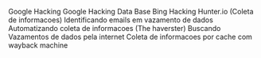 Google Hacking
Google Hacking Data Base
Bing Hacking
Hunter.io (Coleta de informacoes)
Identificando emails em vazamento de dados
Automatizando coleta de informacoes (The haverster)
Buscando Vazamentos de dados pela internet
Coleta de informacoes por cache com wayback machine

